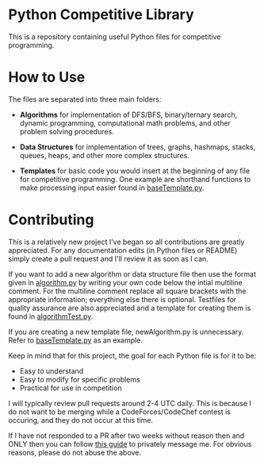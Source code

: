 # Python Competitive Library
This is a repository containing useful Python files for competitive programming. 

# How to Use
The files are separated into three main folders:

- **Algorithms** for implementation of DFS/BFS, binary/ternary search, dynamic programming, computational math problems, and other problem solving procedures.

- **Data Structures** for implementation of trees, graphs, hashmaps, stacks, queues, heaps, and other more complex structures.

- **Templates** for basic code you would insert at the beginning of any file for competitive programming. One example are shorthand functions to make processing input easier found in [baseTemplate.py](./templates/baseTemplate.py).


# Contributing
This is a relatively new project I've began so all contributions are greatly appreciated. For any documentation edits (in Python files or README) simply create a pull request and I'll review it as soon as I can. 

If you want to add a new algorithm or data structure file then use the format given in [algorithm.py](./contributing/algorithm.py) by writing your own code below the intial multiline comment. For the multiline comment replace all square brackets with the appropriate information; everything else there is optional. Testfiles for quality assurance are also appreciated and a template for creating them is found in [algorithmTest.py](./contributing/algorithmTest.py). 

If you are creating a new template file, newAlgorithm.py is unnecessary. Refer to [baseTemplate.py](./implementation/baseTemplate.py) as an example.

Keep in mind that for this project, the goal for each Python file is for it to be:

- Easy to understand
- Easy to modify for specific problems
- Practical for use in competition

I will typically review pull requests around 2-4 UTC daily. This is because I do not want to be merging while a CodeForces/CodeChef contest is occuring, and they do not occur at this time. 

If I have not responded to a PR after two weeks without reason then and ONLY then you can follow [this guide](https://stackoverflow.com/questions/12686545/how-to-leave-a-message-for-a-github-com-user) to privately message me. For obvious reasons, please do not abuse the above. 

